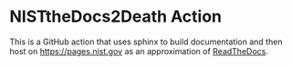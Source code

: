 # NISTtheDocs2Death Action

This is a GitHub action that uses sphinx to build documentation and then host on <https://pages.nist.gov> as an approximation of [ReadTheDocs](https://readthedocs.org).

